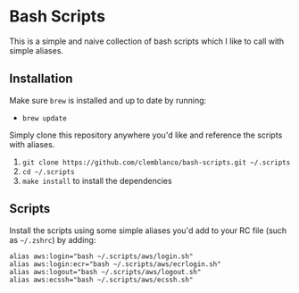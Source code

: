 # Bash Scripts

This is a simple and naive collection of bash scripts which I like to call with simple aliases.

## Installation

Make sure `brew` is installed and up to date by running:

- `brew update`

Simply clone this repository anywhere you'd like and reference the scripts with aliases.

1. `git clone https://github.com/clemblanco/bash-scripts.git ~/.scripts`
2. `cd ~/.scripts`
3. `make install` to install the dependencies

## Scripts

Install the scripts using some simple aliases you'd add to your RC file (such as `~/.zshrc`) by adding:

```
alias aws:login="bash ~/.scripts/aws/login.sh"
alias aws:login:ecr="bash ~/.scripts/aws/ecrlogin.sh"
alias aws:logout="bash ~/.scripts/aws/logout.sh"
alias aws:ecssh="bash ~/.scripts/aws/ecssh.sh"
```
